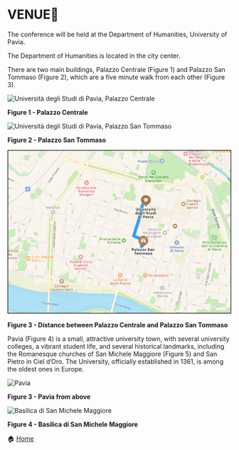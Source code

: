 # VENUE📍

The conference will be held at the Department of Humanities, University of Pavia. 

The Department of Humanities is located in the city center.

There are two main buildings, Palazzo Centrale (Figure 1) and Palazzo San Tommaso (Figure 2), which are a five minute walk from each other (Figure 3). 

<img src="https://www.vivipavia.it/contents/instance10/files/photo/11822_169_universita.jpg" alt="Università degli Studi di Pavia, Palazzo Centrale" title="Figure 1 - Palazzo Centrale">

**Figure 1 - Palazzo Centrale**

<img src="https://giurisprudenza.dip.unipv.it/sites/dip03/files/styles/max_2600x2600/public/2021-12/San%20Tommaso%20-%20Cortile%20interno.jpg?itok=QKZlP-MZ" alt="Università degli Studi di Pavia, Palazzo San Tommaso" title="Figure 2 - Palazzo San Tommaso">

**Figure 2 - Palazzo San Tommaso**

<img src="loghiGWC/Figura 3 - venue.png">

**Figure 3 - Distance between Palazzo Centrale and Palazzo San Tommaso**

Pavia (Figure 4) is a small, attractive university town, with several university colleges, a vibrant student life, and several historical landmarks, including the Romanesque churches of San Michele Maggiore (Figure 5) and San Pietro in Ciel d’Oro. The University, officially established in 1361, is among the oldest ones in Europe.

<img src="https://giteinlombardia.it/wp-content/uploads/2021/01/copertina-4.jpg" alt="Pavia" title="Figure 3 - Pavia from above">

**Figure 3 - Pavia from above**

<img src="https://www.vivipavia.it/contents/instance10/files/photo/11801_170_sanmichele.jpg" alt="Basilica di San Michele Maggiore" title="Figure 4 - Basilica di San Michele Maggiore">

**Figure 4 - Basilica di San Michele Maggiore**


🏠 [Home](https://unipv-larl.github.io/GWC2025/)
